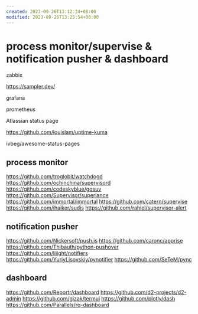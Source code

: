 ```yaml
---
created: 2023-09-26T13:12:34+08:00
modified: 2023-09-26T13:25:54+08:00
---
```


# process monitor/supervise & notification pusher & dashboard

zabbix

https://sampler.dev/

grafana

prometheus

Atlassian status page

https://github.com/louislam/uptime-kuma

ivbeg/awesome-status-pages

## process monitor

https://github.com/troglobit/watchdogd
https://github.com/ochinchina/supervisord
https://github.com/codeskyblue/gosuv
https://github.com/Supervisor/superlance
https://github.com/immortal/immortal
https://github.com/catern/supervise
https://github.com/ihaiker/sudis
https://github.com/rahiel/supervisor-alert

## notification pusher

https://github.com/Nickersoft/push.js
https://github.com/caronc/apprise
https://github.com/Thibauth/python-pushover
https://github.com/liiight/notifiers
https://github.com/YuriyLisovskiy/pynotifier
https://github.com/SeTeM/pync

## dashboard

https://github.com/Reportr/dashboard
https://github.com/d2-projects/d2-admin
https://github.com/gizak/termui
https://github.com/plotly/dash
https://github.com/Parallels/rq-dashboard
